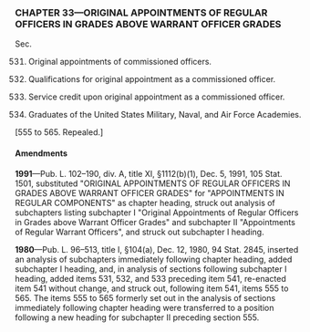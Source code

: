 ### **CHAPTER 33—ORIGINAL APPOINTMENTS OF REGULAR OFFICERS IN GRADES ABOVE WARRANT OFFICER GRADES** ###

Sec.

531. Original appointments of commissioned officers.

532. Qualifications for original appointment as a commissioned officer.

533. Service credit upon original appointment as a commissioned officer.

541. Graduates of the United States Military, Naval, and Air Force Academies.

[555 to 565. Repealed.]

#### Amendments ####

**1991**—Pub. L. 102–190, div. A, title XI, §1112(b)(1), Dec. 5, 1991, 105 Stat. 1501, substituted "ORIGINAL APPOINTMENTS OF REGULAR OFFICERS IN GRADES ABOVE WARRANT OFFICER GRADES" for "APPOINTMENTS IN REGULAR COMPONENTS" as chapter heading, struck out analysis of subchapters listing subchapter I "Original Appointments of Regular Officers in Grades above Warrant Officer Grades" and subchapter II "Appointments of Regular Warrant Officers", and struck out subchapter I heading.

**1980**—Pub. L. 96–513, title I, §104(a), Dec. 12, 1980, 94 Stat. 2845, inserted an analysis of subchapters immediately following chapter heading, added subchapter I heading, and, in analysis of sections following subchapter I heading, added items 531, 532, and 533 preceding item 541, re-enacted item 541 without change, and struck out, following item 541, items 555 to 565. The items 555 to 565 formerly set out in the analysis of sections immediately following chapter heading were transferred to a position following a new heading for subchapter II preceding section 555.